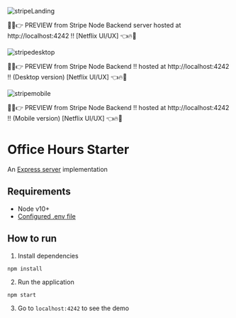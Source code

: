 ![stripeLanding](https://user-images.githubusercontent.com/68208476/126829595-8800ea1e-648c-4495-a8e3-aaf74967622a.png)

🚀🔥👉 PREVIEW from Stripe Node Backend server hosted at http://localhost:4242 !! [Netflix UI/UX] 👈🔥🚀


![stripedesktop](https://user-images.githubusercontent.com/68208476/126829855-b9b8580c-72c1-4480-a12d-a659549698c6.png)

🚀🔥👉 PREVIEW from Stripe Node Backend !! hosted at http://localhost:4242 !! (Desktop version) [Netflix UI/UX] 👈🔥🚀

![stripemobile](https://user-images.githubusercontent.com/68208476/126829725-9b62952f-bd2a-4af1-9b6b-35b1cd569b5f.png)

🚀🔥👉 PREVIEW from Stripe Node Backend !! hosted at http://localhost:4242 !! (Mobile version) [Netflix UI/UX] 👈🔥🚀

# Office Hours Starter

An [Express server](http://expressjs.com) implementation

## Requirements
* Node v10+
* [Configured .env file](../README.md)

## How to run

1. Install dependencies

```
npm install
```

2. Run the application

```
npm start
```

3. Go to `localhost:4242` to see the demo
